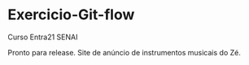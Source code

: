 # Exercicio-Git-flow
Curso Entra21 SENAI

Pronto para release. Site de anúncio de instrumentos musicais do Zé.
